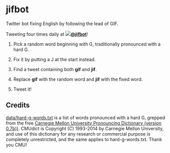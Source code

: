 # jifbot

Twitter bot fixing English by following the lead of GIF.

Tweeting four times daily at **[![](https://abs.twimg.com/favicons/favicon.ico)@jifbot](https://twitter.com/jifbot)**!

1. Pick a random word beginning with G, traditionally pronounced with a hard G.

2. Fix it by putting a J at the start instead.

3. Find a tweet containing both **gif** and **jif**.

4. Replace **gif** with the random word and **jif** with the fixed word.

5. Tweet it!

## Credits

[data/hard-g-words.txt](data/hard-g-words.txt) is a list of words pronounced with a hard G, grepped from the free [Carnegie Mellon University Pronouncing Dictionary (version 0.7b))](http://www.speech.cs.cmu.edu/cgi-bin/cmudict). CMUdict is Copyright (C) 1993-2014 by Carnegie Mellon University, and use of this dictionary for any research or commercial purpose is completely unrestricted, and the same applies to hard-g-words.txt. Thank you CMU!
